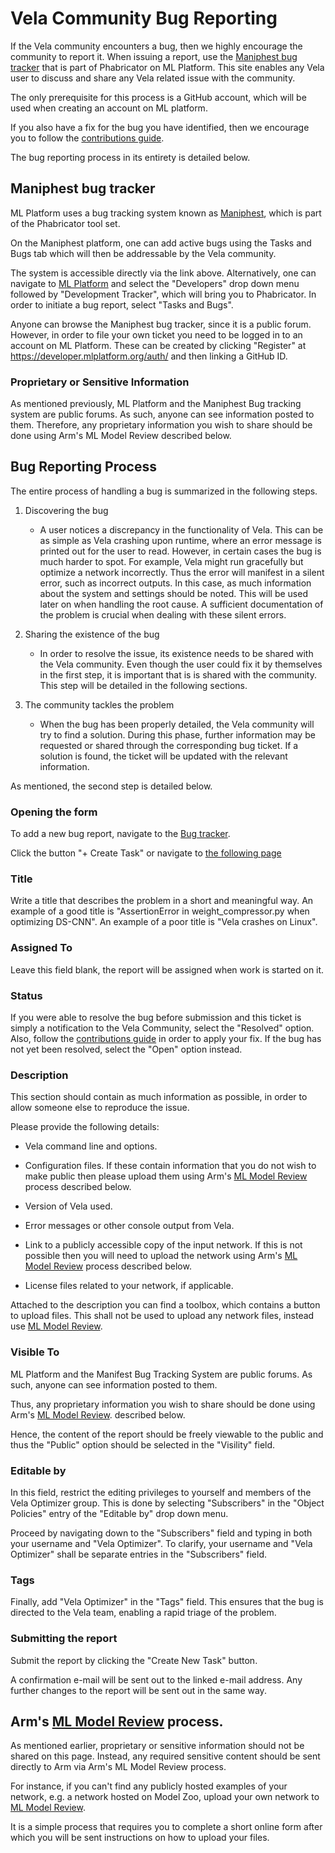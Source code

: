 <!--
SPDX-FileCopyrightText: Copyright 2021, 2023 Arm Limited and/or its affiliates <open-source-office@arm.com>

SPDX-License-Identifier: Apache-2.0

Licensed under the Apache License, Version 2.0 (the License); you may
not use this file except in compliance with the License.
You may obtain a copy of the License at

www.apache.org/licenses/LICENSE-2.0

Unless required by applicable law or agreed to in writing, software
distributed under the License is distributed on an AS IS BASIS, WITHOUT
WARRANTIES OR CONDITIONS OF ANY KIND, either express or implied.
See the License for the specific language governing permissions and
limitations under the License.
-->
# Vela Community Bug Reporting

If the Vela community encounters a bug, then we highly encourage the community
to report it. When issuing a report, use the
[Maniphest bug tracker](https://developer.mlplatform.org/maniphest/)
that is part of Phabricator on ML Platform. This site enables any Vela user to
discuss and share any Vela related issue with the community.

The only prerequisite for this process is a GitHub account, which will be used
when creating an account on ML platform.

If you also have a fix for the bug you have identified, then we encourage
you to follow the [contributions guide](CONTRIBUTIONS.md).

The bug reporting process in its entirety is detailed below.

## Maniphest bug tracker

ML Platform uses a bug tracking system known as
[Maniphest](https://developer.mlplatform.org/maniphest/),
which is part of the Phabricator tool set.

On the Maniphest platform, one can add active bugs using the Tasks and Bugs
tab which will then be addressable by the Vela community.

The system is accessible directly via the link above. Alternatively, one can
navigate to [ML Platform](https://mlplatform.org) and select the "Developers"
drop down menu followed by "Development Tracker", which will bring you to
Phabricator. In order to initiate a bug report, select "Tasks and Bugs".

Anyone can browse the Maniphest bug tracker, since it is a public forum.
However, in order to file your own ticket you need to be logged in
to an account on ML Platform. These can be created by clicking "Register" at
<https://developer.mlplatform.org/auth/> and then linking a GitHub ID.

### Proprietary or Sensitive Information

As mentioned previously, ML Platform and the Maniphest Bug tracking system
are public forums. As such, anyone can see information posted to them.
Therefore, any proprietary information you wish to share should be done using
Arm's ML Model Review described below.

## Bug Reporting Process

The entire process of handling a bug is summarized in the following steps.

1. Discovering the bug
    * A user notices a discrepancy in the functionality of Vela.
    This can be as simple as Vela crashing upon runtime,
    where an error message is printed out for the user to read.
    However, in certain cases the bug is much harder to spot.
    For example, Vela might run gracefully but optimize a network incorrectly.
    Thus the error will manifest in a silent error, such as incorrect outputs.
    In this case, as much information about the system and settings
    should be noted. This will be used later on when handling the root cause.
    A sufficient documentation of the problem is crucial when dealing with
    these silent errors.

2. Sharing the existence of the bug
    * In order to resolve the issue, its existence needs to be shared
    with the Vela community.  Even though the user could fix it by themselves
    in the first step, it is important that is is shared with the community.
    This step will be detailed in the following sections.

3. The community tackles the problem
    * When the bug has been properly detailed, the Vela community will try to
    find a solution. During this phase, further information may be requested
    or shared through the corresponding bug ticket. If a solution is found,
    the ticket will be updated with the relevant information.

As mentioned, the second step is detailed below.

### Opening the form

To add a new bug report, navigate to the
[Bug tracker](https://developer.mlplatform.org/maniphest/).

Click the button "+ Create Task" or navigate to
[the following page](https://developer.mlplatform.org/maniphest/task/edit/form/default/)

### Title

Write a title that describes the problem in a short and meaningful way.
An example of a good title is "AssertionError in weight_compressor.py
when optimizing DS-CNN". An example of a poor title is "Vela crashes on Linux".

### Assigned To

Leave this field blank, the report will be assigned when work is started on it.

### Status

If you were able to resolve the bug before submission and this ticket is simply
a notification to the Vela Community, select the "Resolved" option. Also,
follow the [contributions guide](CONTRIBUTIONS.md) in order to apply your fix.
If the bug has not yet been resolved, select the "Open" option instead.

### Description

This section should contain as much information as possible,
in order to allow someone else to reproduce the issue.

Please provide the following details:

- Vela command line and options.

- Configuration files. If these contain information that you
do not wish to make public then please upload them using Arm's
[ML Model Review](https://www.arm.com/resources/contact-us/ml-model-review)
process described below.

- Version of Vela used.

- Error messages or other console output from Vela.

- Link to a publicly accessible copy of the input network.
If this is not possible then you will need to upload the network using Arm's
[ML Model Review](https://www.arm.com/resources/contact-us/ml-model-review)
process described below.

- License files related to your network, if applicable.

Attached to the description you can find a toolbox, which contains a button to
upload files. This shall not be used to upload any network files, instead use
[ML Model Review](https://www.arm.com/resources/contact-us/ml-model-review).

### Visible To

ML Platform and the Manifest Bug Tracking System are public forums.
As such, anyone can see information posted to them.

Thus, any proprietary information you wish to share should be done using Arm's
[ML Model Review](https://www.arm.com/resources/contact-us/ml-model-review).
described below.

Hence, the content of the report should be freely viewable to the public
and thus the "Public" option should be selected in the "Visility" field.

### Editable by

In this field, restrict the editing privileges to yourself and members of the
Vela Optimizer group. This is done by selecting "Subscribers" in the
"Object Policies" entry of the "Editable by" drop down menu.

Proceed by navigating down to the "Subscribers" field and typing in both your
username and "Vela Optimizer". To clarify, your username and "Vela Optimizer"
shall be separate entries in the "Subscribers" field.

### Tags

Finally, add "Vela Optimizer" in the "Tags" field. This ensures that the bug
is directed to the Vela team, enabling a rapid triage of the problem.

### Submitting the report

Submit the report by clicking the "Create New Task" button.

A confirmation e-mail will be sent out to the linked e-mail address.
Any further changes to the report will be sent out in the same way.

## Arm's [ML Model Review](https://www.arm.com/resources/contact-us/ml-model-review) process.

As mentioned earlier, proprietary or sensitive information should not be shared
on this page.
Instead, any required sensitive content should be sent directly to Arm via
Arm's ML Model Review process.

For instance, if you can't find any publicly hosted examples of your network,
e.g. a network hosted on Model Zoo, upload your own network to
[ML Model Review](https://www.arm.com/resources/contact-us/ml-model-review).

It is a simple process that requires you to complete a short online form
after which you will be sent instructions on how to upload your files.